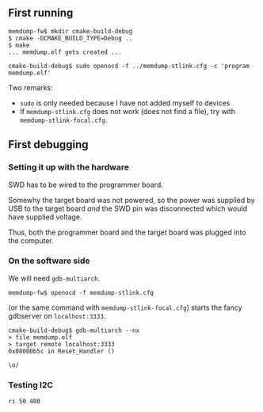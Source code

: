 ## First running



```
memdump-fw$ mkdir cmake-build-debug
$ cmake -DCMAKE_BUILD_TYPE=Debug ..
$ make
... memdump.elf gets created ...
```

```
cmake-build-debug$ sudo openocd -f ../memdump-stlink.cfg -c 'program memdump.elf'
```

Two remarks:

- `sudo` is only needed because I have not added myself to devices
- If `memdump-stlink.cfg` does not work (does not find a file), try with `memdump-stlink-focal.cfg`.

## First debugging

### Setting it up with the hardware

SWD has to be wired to the programmer board.

Somewhy the target board was not powered, so the power was supplied by USB to the target board *and* the SWD pin was disconnected which would have supplied voltage.

Thus, both the programmer board and the target board was plugged into the computer.

### On the software side

We will need `gdb-multiarch`.

```
memdump-fw$ openocd -f memdump-stlink.cfg
```

(or the same command with `memdump-stlink-focal.cfg`) starts the fancy gdbserver on `localhost:3333`.

```
cmake-build-debug$ gdb-multiarch --nx
> file memdump.elf
> target remote localhost:3333
0x08000b5c in Reset_Handler ()
```

`\o/`

### Testing I2C

`ri 50 400`
